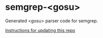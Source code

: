 # semgrep-&lt;gosu&gt;

Generated &lt;gosu&gt; parser code for semgrep.

[Instructions for updating this repo](https://github.com/returntocorp/ocaml-tree-sitter-semgrep/blob/main/doc/release.md)
